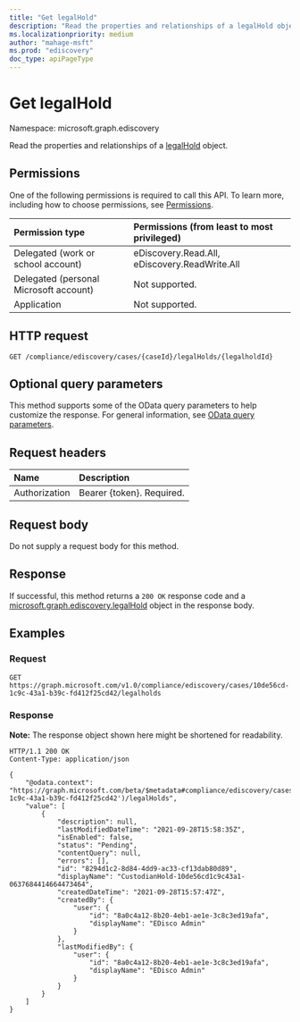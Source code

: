 ```yaml
---
title: "Get legalHold"
description: "Read the properties and relationships of a legalHold object."
ms.localizationpriority: medium
author: "mahage-msft"
ms.prod: "ediscovery"
doc_type: apiPageType
---
```


# Get legalHold

Namespace: microsoft.graph.ediscovery

Read the properties and relationships of a [legalHold](../resources/ediscovery-legalhold.md) object.

## Permissions

One of the following permissions is required to call this API. To learn more, including how to choose permissions, see [Permissions](/graph/permissions-reference).

|Permission type|Permissions (from least to most privileged)|
|:---|:---|
|Delegated (work or school account)|eDiscovery.Read.All, eDiscovery.ReadWrite.All|
|Delegated (personal Microsoft account)|Not supported.|
|Application|Not supported.|

## HTTP request

<!-- {
  "blockType": "ignored"
}
-->

``` http
GET /compliance/ediscovery/cases/{caseId}/legalHolds/{legalholdId}
```

## Optional query parameters

This method supports some of the OData query parameters to help customize the response. For general information, see [OData query parameters](/graph/query-parameters).

## Request headers

|Name|Description|
|:---|:---|
|Authorization|Bearer {token}. Required.|

## Request body

Do not supply a request body for this method.

## Response

If successful, this method returns a `200 OK` response code and a [microsoft.graph.ediscovery.legalHold](../resources/ediscovery-legalhold.md) object in the response body.

## Examples

### Request

<!-- {
  "blockType": "request",
  "name": "get_legalhold"
}
-->

``` http
GET https://graph.microsoft.com/v1.0/compliance/ediscovery/cases/10de56cd-1c9c-43a1-b39c-fd412f25cd42/legalholds
```

### Response

**Note:** The response object shown here might be shortened for readability.
<!-- {
  "blockType": "response",
  "truncated": true,
  "@odata.type": "microsoft.graph.ediscovery.legalHold"
}
-->

``` http
HTTP/1.1 200 OK
Content-Type: application/json

{
    "@odata.context": "https://graph.microsoft.com/beta/$metadata#compliance/ediscovery/cases('10de56cd-1c9c-43a1-b39c-fd412f25cd42')/legalHolds",
    "value": [
        {
            "description": null,
            "lastModifiedDateTime": "2021-09-28T15:58:35Z",
            "isEnabled": false,
            "status": "Pending",
            "contentQuery": null,
            "errors": [],
            "id": "8294d1c2-8d84-4dd9-ac33-cf13dab80d89",
            "displayName": "CustodianHold-10de56cd1c9c43a1-0637684414664473464",
            "createdDateTime": "2021-09-28T15:57:47Z",
            "createdBy": {
                "user": {
                    "id": "8a0c4a12-8b20-4eb1-ae1e-3c8c3ed19afa",
                    "displayName": "EDisco Admin"
                }
            },
            "lastModifiedBy": {
                "user": {
                    "id": "8a0c4a12-8b20-4eb1-ae1e-3c8c3ed19afa",
                    "displayName": "EDisco Admin"
                }
            }
        }
    ]
}
```
